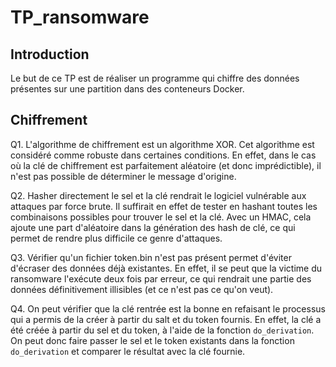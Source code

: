 # TP_ransomware

## Introduction

Le but de ce TP est de réaliser un programme qui chiffre des données présentes sur une partition dans des conteneurs Docker.


## Chiffrement

Q1. L'algorithme de chiffrement est un algorithme XOR. Cet algorithme est considéré comme robuste dans certaines conditions. En effet, dans le cas où la clé de chiffrement est parfaitement aléatoire (et donc imprédictible), il n'est pas possible de déterminer le message d'origine.

Q2. Hasher directement le sel et la clé rendrait le logiciel vulnérable aux attaques par force brute. Il suffirait en effet de tester en hashant toutes les combinaisons possibles pour trouver le sel et la clé. Avec un HMAC, cela ajoute une part d'aléatoire dans la génération des hash de clé, ce qui permet de rendre plus difficile ce genre d'attaques.

Q3. Vérifier qu'un fichier token.bin n'est pas présent permet d'éviter d'écraser des données déjà existantes. En effet, il se peut que la victime du ransomware l'exécute deux fois par erreur, ce qui rendrait une partie des données définitivement illisibles (et ce n'est pas ce qu'on veut).

Q4. On peut vérifier que la clé rentrée est la bonne en refaisant le processus qui a permis de la créer à partir du salt et du token fournis. En effet, la clé a été créée à partir du sel et du token, à l'aide de la fonction ```do_derivation```. On peut donc faire passer le sel et le token existants dans la fonction ```do_derivation``` et comparer le résultat avec la clé fournie.

